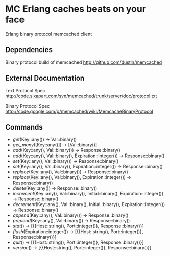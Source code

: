 # MC Erlang caches beats on your face

Erlang binary protocol memcached client

## Dependencies

Binary protocol build of memcached <http://github.com/dustin/memcached>

## External Documentation

Text Protocol Spec <http://code.sixapart.com/svn/memcached/trunk/server/doc/protocol.txt>

Binary Protocol Spec <http://code.google.com/p/memcached/wiki/MemcacheBinaryProtocol>

## Commands

* *get*(Key::any()) -> Val::binary()
* *get_many*([Key::any()]) -> [Val::binary()]
* *add*(Key::any(), Val::binary()) -> Response::binary()
* *add*(Key::any(), Val::binary(), Expiration::integer()) -> Response::binary()
* *set*(Key::any(), Val::binary()) -> Response::binary()
* *set*(Key::any(), Val::binary(), Expiration::integer()) -> Response::binary()
* *replace*(Key::any(), Val::binary()) -> Response::binary()
* *replace*(Key::any(), Val::binary(), Expiration::integer()) -> Response::binary()
* *delete*(Key::any()) -> Response::binary()
* *increment*(Key::any(), Val::binary(), Initial::binary(), Expiration::integer()) -> Response::binary()
* *decrement*(Key::any(), Val::binary(), Initial::binary(), Expiration::integer()) -> Response::binary()
* *append*(Key::any(), Val::binary()) -> Response::binary()
* *prepend*(Key::any(), Val::binary()) -> Response::binary()
* *stat*() -> [{{Host::string(), Port::integer()}, Response::binary()}]
* *flush*(Expiration::integer()) -> [{{Host::string(), Port::integer()}, Response::binary()}]
* *quit*() -> [{{Host::string(), Port::integer()}, Response::binary()}]
* *version*() -> [{{Host::string(), Port::integer()}, Response::binary()}]